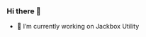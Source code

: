 ### Hi there 👋

- 🔭 I’m currently working on Jackbox Utility

<!--START_SECTION:activity-->
<!--END_SECTION:activity-->
